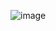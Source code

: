   ![image](https://mir-s3-cdn-cf.behance.net/project_modules/disp/717ba651998391.5900e74a9a7f4.gif)
